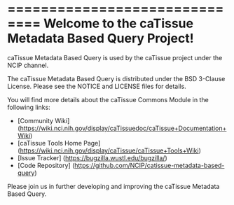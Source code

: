 ==============================
Welcome to the caTissue Metadata Based Query Project!
=====================================

caTissue Metadata Based Query is used by the caTissue project under the NCIP channel.

The caTissue Metadata Based Query is distributed under the BSD 3-Clause License.
Please see the NOTICE and LICENSE files for details.

You will find more details about the caTissue Commons Module in the following links:
 * [Community Wiki] (https://wiki.nci.nih.gov/display/caTissuedoc/caTissue+Documentation+Wiki)
 * [caTissue Tools Home Page] (https://wiki.nci.nih.gov/display/caTissue/caTissue+Tools+Wiki) 
 * [Issue Tracker] (https://bugzilla.wustl.edu/bugzilla/)
 * [Code Repository] (https://github.com/NCIP/catissue-metadata-based-query)

Please join us in further developing and improving the caTissue Metadata Based Query.
